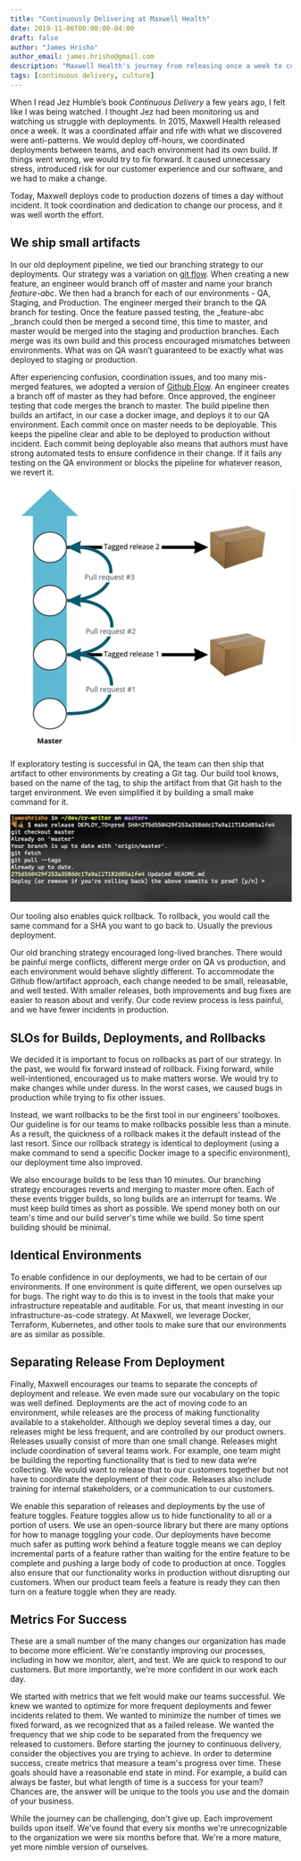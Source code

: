 ```yaml
---
title: "Continuously Delivering at Maxwell Health"
date: 2019-11-06T00:00:00-04:00
draft: false
author: "James Hrisho"
author_email: james.hrisho@gmail.com
description: "Maxwell Health's journey from releasing once a week to continuous delivery"
tags: [continuous delivery, culture]
---
```


When I read Jez Humble’s book _Continuous Delivery_ a few years ago, I felt like I was being watched. I thought Jez had been monitoring us and watching us struggle with deployments. In 2015, Maxwell Health released once a week. It was a coordinated affair and rife with what we discovered were anti-patterns. We would deploy off-hours, we coordinated deployments between teams, and each environment had its own build. If things went wrong, we would try to fix forward. It caused unnecessary stress, introduced risk for our customer experience and our software, and we had to make a change.

Today, Maxwell deploys code to production dozens of times a day without incident. It took coordination and dedication to change our process, and it was well worth the effort.


## We ship small artifacts

In our old deployment pipeline, we tied our branching strategy to our deployments. Our strategy was a variation on [git flow](https://www.atlassian.com/git/tutorials/comparing-workflows/gitflow-workflow). When creating a new feature, an engineer would branch off of master and name your branch _feature-abc_. We then had a branch for each of our environments - QA, Staging, and Production. The engineer merged their branch to the QA branch for testing. Once the feature passed testing, the _feature-abc _branch could then be merged a second time, this time to master, and master would be merged into the staging and production branches. Each merge was its own build and this process encouraged mismatches between environments. What was on QA wasn’t guaranteed to be exactly what was deployed to staging or production.

After experiencing confusion, coordination issues, and too many mis-merged features, we adopted a version of [Github Flow](https://guides.github.com/introduction/flow/). An engineer creates a branch off of master as they had before. Once approved, the engineer testing that code merges the branch to master. The build pipeline then builds an artifact, in our case a docker image, and deploys it to our QA environment. Each commit once on master needs to be deployable. This keeps the pipeline clear and able to be deployed to production without incident. Each commit being deployable also means that authors must have strong automated tests to ensure confidence in their change. If it fails any testing on the QA environment or blocks the pipeline for whatever reason, we revert it.


![our branching strategy](/images/Continuously-Delivering0.jpg#full-width "our branching strategy")


If exploratory testing is successful in QA, the team can then ship that artifact to other environments by creating a Git tag. Our build tool knows, based on the name of the tag, to ship the artifact from that Git hash to the target environment. We even simplified it by building a small make command for it.


![our custom make tooling](/images/Continuously-Delivering1.png#full-width "our custom make tooling")


Our tooling also enables quick rollback. To rollback, you would call the same command for a SHA you want to go back to. Usually the previous deployment.

Our old branching strategy encouraged long-lived branches. There would be painful merge conflicts, different merge order on QA vs production, and each environment would behave slightly different. To accommodate the Github flow/artifact approach, each change needed to be small, releasable, and well tested. With smaller releases, both improvements and bug fixes are easier to reason about and verify. Our code review process is less painful, and we have fewer incidents in production.


## SLOs for Builds, Deployments, and Rollbacks

We decided it is important to focus on rollbacks as part of our strategy. In the past, we would fix forward instead of rollback. Fixing forward, while well-intentioned, encouraged us to make matters worse. We would try to make changes while under duress. In the worst cases, we caused bugs in production while trying to fix other issues.

Instead, we want rollbacks to be the first tool in our engineers’ toolboxes. Our guideline is for our teams to make rollbacks possible less than a minute. As a result, the quickness of a rollback makes it the default instead of the last resort. Since our rollback strategy is identical to deployment (using a make command to send a specific Docker image to a specific environment), our deployment time also improved.

We also encourage builds to be less than 10 minutes. Our branching strategy encourages reverts and merging to master more often. Each of these events trigger builds, so long builds are an interrupt for teams. We must keep build times as short as possible. We spend money both on our team's time and our build server's time while we build. So time spent building should be minimal.


## Identical Environments

To enable confidence in our deployments, we had to be certain of our environments. If one environment is quite different, we open ourselves up for bugs. The right way to do this is to invest in the tools that make your infrastructure repeatable and auditable. For us, that meant investing in our infrastructure-as-code strategy. At Maxwell, we leverage Docker, Terraform, Kubernetes, and other tools to make sure that our environments are as similar as possible.


## Separating Release From Deployment

Finally, Maxwell encourages our teams to separate the concepts of deployment and release. We even made sure our vocabulary on the topic was well defined. Deployments are the act of moving code to an environment, while releases are the process of making functionality available to a stakeholder. Although we deploy several times a day, our releases might be less frequent, and are controlled by our product owners. Releases usually consist of more than one small change. Releases might include coordination of several teams work. For example, one team might be building the reporting functionality that is tied to new data we’re collecting. We would want to release that to our customers together but not have to coordinate the deployment of their code. Releases also include training for internal stakeholders, or a communication to our customers.

We enable this separation of releases and deployments by the use of feature toggles.  Feature toggles allow us to hide functionality to all or a portion of users. We use an open-source library but there are many options for how to manage toggling your code. Our deployments have become much safer as putting work behind a feature toggle means we can deploy incremental parts of a feature rather than waiting for the entire feature to be complete and pushing a large body of code to production at once. Toggles also ensure that our functionality works in production without disrupting our customers. When our product team feels a feature is ready they can then turn on a feature toggle when they are ready.

## Metrics For Success

These are a small number of the many changes our organization has made to become more efficient. We're constantly improving our processes, including in how we monitor, alert, and test. We are quick to respond to our customers. But more importantly, we're more confident in our work each day.

We started with metrics that we felt would make our teams successful. We knew we wanted to optimize for more frequent deployments and fewer incidents related to them. We wanted to minimize the number of times we fixed forward, as we recognized that as a failed release. We wanted the frequency that we ship code to be separated from the frequency we released to customers. Before starting the journey to continuous delivery, consider the objectives you are trying to achieve. In order to determine success, create metrics that measure a team's progress over time. These goals should have a reasonable end state in mind. For example, a build can always be faster, but what length of time is a success for your team? Chances are, the answer will be unique to the tools you use and the domain of your business.

While the journey can be challenging, don't give up. Each improvement builds upon itself. We've found that every six months we're unrecognizable to the organization we were six months before that. We're a more mature, yet more nimble version of ourselves.